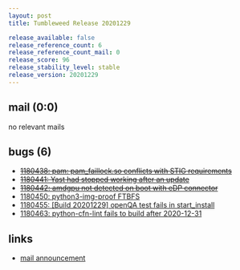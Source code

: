 ```yaml
---
layout: post
title: Tumbleweed Release 20201229

release_available: false
release_reference_count: 6
release_reference_count_mail: 0
release_score: 96
release_stability_level: stable
release_version: 20201229
---
```


## mail (0:0)

no relevant mails

## bugs (6)

<!--more-->

- ~~[1180438: pam: pam_faillock.so conflicts with STIG requirements](https://bugzilla.opensuse.org/show_bug.cgi?id=1180438)~~
- ~~[1180441: Yast had stopped working after an update](https://bugzilla.opensuse.org/show_bug.cgi?id=1180441)~~
- ~~[1180442: amdgpu not detected on boot with eDP connector](https://bugzilla.opensuse.org/show_bug.cgi?id=1180442)~~
- [1180450: python3-img-proof FTBFS](https://bugzilla.opensuse.org/show_bug.cgi?id=1180450)
- [1180455: \[Build 20201229\] openQA test fails in start_install](https://bugzilla.opensuse.org/show_bug.cgi?id=1180455)
- [1180463: python-cfn-lint fails to build after 2020-12-31](https://bugzilla.opensuse.org/show_bug.cgi?id=1180463)



## links

- [mail announcement](https://lists.opensuse.org/archives/list/factory@lists.opensuse.org/thread/MKNIT72YKADRZQOTUXU4SOJZ5NREHZHO)

